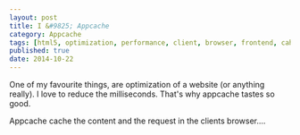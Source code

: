 ```yaml
---
layout: post
title: I &#9825; Appcache
category: Appcache
tags: [html5, optimization, performance, client, browser, frontend, cahce]
published: true
date: 2014-10-22
---
```


One of my favourite things, are optimization of a website (or anything really).
I love to reduce the milliseconds. That's why appcache tastes so good.

Appcache cache the content and the request in the clients browser....
